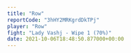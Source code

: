 ```yaml
---
title: "Row"
reportCode: "3hHY2MRKgrdDkTPj"
player: "Row"
fight: "Lady Vashj - Wipe 1 (70%)"
date: 2021-10-06T18:48:50.877000+00:00
---
```

